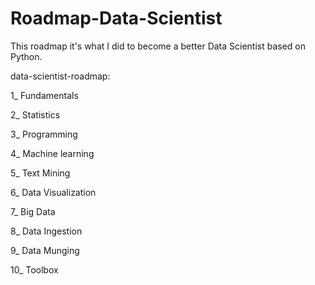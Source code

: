 # Roadmap-Data-Scientist
This roadmap it's what I did to become a better Data Scientist based on Python.

data-scientist-roadmap:

1_ Fundamentals

2_ Statistics

3_ Programming

4_ Machine learning

5_ Text Mining

6_ Data Visualization

7_ Big Data

8_ Data Ingestion

9_ Data Munging

10_ Toolbox

